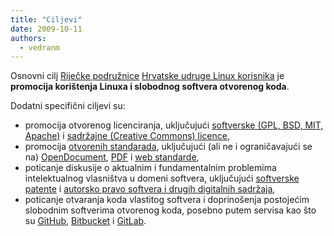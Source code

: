 ```yaml
---
title: "Ciljevi"
date: 2009-10-11
authors: 
  - vedranm
---
```


Osnovni cilj [Riječke podružnice](podruznica.md) [Hrvatske udruge Linux korisnika](http://www.linux.hr/) je **promocija korištenja Linuxa i slobodnog softvera otvorenog koda**.

Dodatni specifični ciljevi su:

- promocija otvorenog licenciranja, uključujući [softverske (GPL, BSD, MIT, Apache)](https://opensource.org/licenses) i [sadržajne (Creative Commons) licence](https://creativecommons.org/),
- promocija [otvorenih standarada](https://opensource.com/resources/what-are-open-standards), uključujući (ali ne i ograničavajući se na) [OpenDocument](https://opendocumentformat.org/), [PDF](https://www.iso.org/standard/63534.html) i [web standarde](https://www.w3.org/standards/),
- poticanje diskusije o aktualnim i fundamentalnim problemima intelektualnog vlasništva u domeni softvera, uključujući [softverske patente](https://www.eff.org/issues/patents) i [autorsko pravo softvera i drugih digitalnih sadržaja](https://falkvinge.net/topic/era/old-world/copyright-monopoly/),
- poticanje otvaranja koda vlastitog softvera i doprinošenja postojećim slobodnim softverima otvorenog koda, posebno putem servisa kao što su [GitHub](https://github.com/), [Bitbucket](https://bitbucket.org/) i [GitLab](https://about.gitlab.com/).
